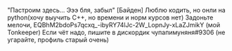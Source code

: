 "Пастроим здесь...
Эээ бля, забыл"
           [Байден]
Люблю кодить, но онли на python(хочу выучить С++, но времени и норм курсов нет)
Задоньте мелочи, EQBhM2bdoPs7qcxq_-ibyRY74lJc-2W_LopnJy-xLaZJmikY (мой Tonkeeper)
Если чёт надо, пишите в дискордик чупапимуняня#9306 (не угарайте, профиль старый очень)
